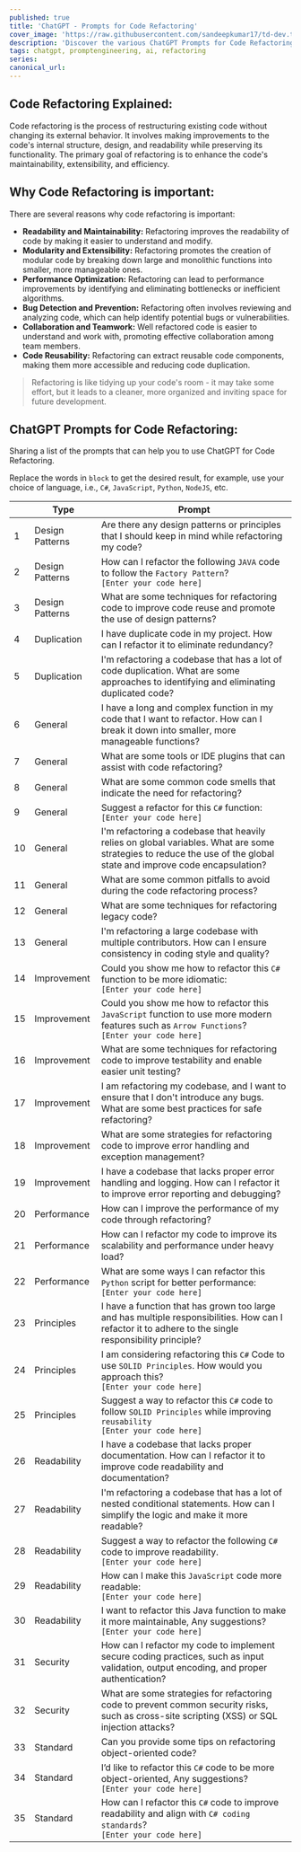 ```yaml
---
published: true
title: 'ChatGPT - Prompts for Code Refactoring'
cover_image: 'https://raw.githubusercontent.com/sandeepkumar17/td-dev.to/master/assets/blog-cover/chat-gpt-prompts.jpg'
description: 'Discover the various ChatGPT Prompts for Code Refactoring'
tags: chatgpt, promptengineering, ai, refactoring
series:
canonical_url:
---
```


## Code Refactoring Explained:

Code refactoring is the process of restructuring existing code without changing its external behavior. It involves making improvements to the code's internal structure, design, and readability while preserving its functionality. The primary goal of refactoring is to enhance the code's maintainability, extensibility, and efficiency.

## Why Code Refactoring is important:

There are several reasons why code refactoring is important:
* **Readability and Maintainability:** Refactoring improves the readability of code by making it easier to understand and modify.
* **Modularity and Extensibility:** Refactoring promotes the creation of modular code by breaking down large and monolithic functions into smaller, more manageable ones.
* **Performance Optimization:** Refactoring can lead to performance improvements by identifying and eliminating bottlenecks or inefficient algorithms.
* **Bug Detection and Prevention:** Refactoring often involves reviewing and analyzing code, which can help identify potential bugs or vulnerabilities.
* **Collaboration and Teamwork:** Well refactored code is easier to understand and work with, promoting effective collaboration among team members.
* **Code Reusability:** Refactoring can extract reusable code components, making them more accessible and reducing code duplication.

> Refactoring is like tidying up your code's room - it may take some effort, but it leads to a cleaner, more organized and inviting space for future development.

## ChatGPT Prompts for Code Refactoring:

Sharing a list of the prompts that can help you to use ChatGPT for Code Refactoring.

Replace the words in `block` to get the desired result, for example, use your choice of language, i.e., `C#`, `JavaScript`, `Python`, `NodeJS`, etc.

| | Type | Prompt |
| --- | --- | --- |
| 1 | Design Patterns | Are there any design patterns or principles that I should keep in mind while refactoring my code? |
| 2 | Design Patterns | How can I refactor the following `JAVA` code to follow the `Factory Pattern`? <br /> `[Enter your code here]` |
| 3 | Design Patterns | What are some techniques for refactoring code to improve code reuse and promote the use of design patterns? |
| 4 | Duplication | I have duplicate code in my project. How can I refactor it to eliminate redundancy? |
| 5 | Duplication | I'm refactoring a codebase that has a lot of code duplication. What are some approaches to identifying and eliminating duplicated code? |
| 6 | General | I have a long and complex function in my code that I want to refactor. How can I break it down into smaller, more manageable functions? |
| 7 | General | What are some tools or IDE plugins that can assist with code refactoring? |
| 8 | General | What are some common code smells that indicate the need for refactoring? |
| 9 | General | Suggest a refactor for this `C#` function: <br /> `[Enter your code here]` |
| 10 | General | I'm refactoring a codebase that heavily relies on global variables. What are some strategies to reduce the use of the global state and improve code encapsulation? |
| 11 | General | What are some common pitfalls to avoid during the code refactoring process? |
| 12 | General | What are some techniques for refactoring legacy code? |
| 13 | General | I'm refactoring a large codebase with multiple contributors. How can I ensure consistency in coding style and quality? |
| 14 | Improvement | Could you show me how to refactor this `C#` function to be more idiomatic: <br /> `[Enter your code here]` |
| 15 | Improvement | Could you show me how to refactor this `JavaScript` function to use more modern features such as `Arrow Functions`? <br /> `[Enter your code here]` |
| 16 | Improvement | What are some techniques for refactoring code to improve testability and enable easier unit testing? |
| 17 | Improvement | I am refactoring my codebase, and I want to ensure that I don't introduce any bugs. What are some best practices for safe refactoring? |
| 18 | Improvement | What are some strategies for refactoring code to improve error handling and exception management? |
| 19 | Improvement | I have a codebase that lacks proper error handling and logging. How can I refactor it to improve error reporting and debugging? |
| 20 | Performance | How can I improve the performance of my code through refactoring? |
| 21 | Performance | How can I refactor my code to improve its scalability and performance under heavy load? |
| 22 | Performance | What are some ways I can refactor this `Python` script for better performance: <br /> `[Enter your code here]` |
| 23 | Principles | I have a function that has grown too large and has multiple responsibilities. How can I refactor it to adhere to the single responsibility principle? |
| 24 | Principles | I am considering refactoring this `C#` Code to use `SOLID Principles`. How would you approach this? <br /> `[Enter your code here]` |
| 25 | Principles | Suggest a way to refactor this `C#` code to follow `SOLID Principles` while improving `reusability` <br /> `[Enter your code here]` |
| 26 | Readability | I have a codebase that lacks proper documentation. How can I refactor it to improve code readability and documentation? |
| 27 | Readability | I'm refactoring a codebase that has a lot of nested conditional statements. How can I simplify the logic and make it more readable? |
| 28 | Readability | Suggest a way to refactor the following `C#` code to improve readability. <br /> `[Enter your code here]` |
| 29 | Readability | How can I make this `JavaScript` code more readable: <br /> `[Enter your code here]` |
| 30 | Readability | I want to refactor this Java function to make it more maintainable, Any suggestions? <br /> `[Enter your code here]` |
| 31 | Security | How can I refactor my code to implement secure coding practices, such as input validation, output encoding, and proper authentication? |
| 32 | Security | What are some strategies for refactoring code to prevent common security risks, such as cross-site scripting (XSS) or SQL injection attacks? |
| 33 | Standard | Can you provide some tips on refactoring object-oriented code? |
| 34 | Standard | I’d like to refactor this `C#` code to be more object-oriented, Any suggestions? <br /> `[Enter your code here]` |
| 35 | Standard | How can I refactor this `C#` code to improve readability and align with `C# coding standards`? <br /> `[Enter your code here]` |
